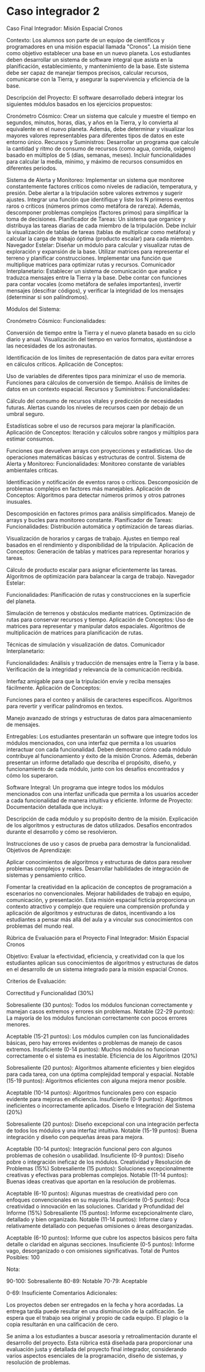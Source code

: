 # Caso integrador 2
Caso Final Integrador: Misión Espacial Cronos

Contexto: Los alumnos son parte de un equipo de científicos y programadores en una misión espacial llamada "Cronos". La misión tiene como objetivo establecer una base en un nuevo planeta. Los estudiantes deben desarrollar un sistema de software integral que asista en la planificación, establecimiento, y mantenimiento de la base. Este sistema debe ser capaz de manejar tiempos precisos, calcular recursos, comunicarse con la Tierra, y asegurar la supervivencia y eficiencia de la base.

Descripción del Proyecto: El software desarrollado deberá integrar los siguientes módulos basados en los ejercicios propuestos:

Cronómetro Cósmico: Crear un sistema que calcule y muestre el tiempo en segundos, minutos, horas, días, y años en la Tierra, y lo convierta al equivalente en el nuevo planeta. Además, debe determinar y visualizar los mayores valores representables para diferentes tipos de datos en este entorno único.
Recursos y Suministros: Desarrollar un programa que calcule la cantidad y ritmo de consumo de recursos (como agua, comida, oxígeno) basado en múltiplos de 5 (días, semanas, meses). Incluir funcionalidades para calcular la media, mínimo, y máximo de recursos consumidos en diferentes periodos.

Sistema de Alerta y Monitoreo: Implementar un sistema que monitoree constantemente factores críticos como niveles de radiación, temperatura, y presión. Debe alertar a la tripulación sobre valores extremos y sugerir ajustes. Integrar una función que identifique y liste los N primeros eventos raros o críticos (números primos como metáfora de rareza). Además, descomponer problemas complejos (factores primos) para simplificar la toma de decisiones.
Planificador de Tareas: Un sistema que organice y distribuya las tareas diarias de cada miembro de la tripulación. Debe incluir la visualización de tablas de tareas (tablas de multiplicar como metáfora) y calcular la carga de trabajo óptima (producto escalar) para cada miembro.
Navegador Estelar: Diseñar un módulo para calcular y visualizar rutas de exploración y expansión de la base. Utilizar matrices para representar el terreno y planificar construcciones. Implementar una función que multiplique matrices para optimizar rutas y recursos.
Comunicador Interplanetario: Establecer un sistema de comunicación que analice y traduzca mensajes entre la Tierra y la base. Debe contar con funciones para contar vocales (como metáfora de señales importantes), invertir mensajes (descifrar códigos), y verificar la integridad de los mensajes (determinar si son palíndromos).


Módulos del Sistema:

Cronómetro Cósmico:
Funcionalidades:

Conversión de tiempo entre la Tierra y el nuevo planeta basado en su ciclo diario y anual.
Visualización del tiempo en varios formatos, ajustándose a las necesidades de los astronautas.

Identificación de los límites de representación de datos para evitar errores en cálculos críticos.
Aplicación de Conceptos:

Uso de variables de diferentes tipos para minimizar el uso de memoria.
Funciones para cálculos de conversión de tiempo.
Análisis de límites de datos en un contexto espacial.
Recursos y Suministros:
Funcionalidades:

Cálculo del consumo de recursos vitales y predicción de necesidades futuras.
Alertas cuando los niveles de recursos caen por debajo de un umbral seguro.

Estadísticas sobre el uso de recursos para mejorar la planificación.
Aplicación de Conceptos:
Iteración y cálculos sobre rangos y múltiplos para estimar consumos.

Funciones que devuelven arrays con proyecciones y estadísticas.
Uso de operaciones matemáticas básicas y estructuras de control.
Sistema de Alerta y Monitoreo:
Funcionalidades:
Monitoreo constante de variables ambientales críticas.

Identificación y notificación de eventos raros o críticos.
Descomposición de problemas complejos en factores más manejables.
Aplicación de Conceptos:
Algoritmos para detectar números primos y otros patrones inusuales.

Descomposición en factores primos para análisis simplificados.
Manejo de arrays y bucles para monitoreo constante.
Planificador de Tareas:
Funcionalidades:
Distribución automática y optimización de tareas diarias.

Visualización de horarios y cargas de trabajo.
Ajustes en tiempo real basados en el rendimiento y disponibilidad de la tripulación.
Aplicación de Conceptos:
Generación de tablas y matrices para representar horarios y tareas.

Cálculo de producto escalar para asignar eficientemente las tareas.
Algoritmos de optimización para balancear la carga de trabajo.
Navegador Estelar:

Funcionalidades:
Planificación de rutas y construcciones en la superficie del planeta.

Simulación de terrenos y obstáculos mediante matrices.
Optimización de rutas para conservar recursos y tiempo.
Aplicación de Conceptos:
Uso de matrices para representar y manipular datos espaciales.
Algoritmos de multiplicación de matrices para planificación de rutas.

Técnicas de simulación y visualización de datos.
Comunicador Interplanetario:

Funcionalidades:
Análisis y traducción de mensajes entre la Tierra y la base.
Verificación de la integridad y relevancia de la comunicación recibida.

Interfaz amigable para que la tripulación envíe y reciba mensajes fácilmente.
Aplicación de Conceptos:

Funciones para el conteo y análisis de caracteres específicos.
Algoritmos para revertir y verificar palíndromos en textos.

Manejo avanzado de strings y estructuras de datos para almacenamiento de mensajes.


Entregables: Los estudiantes presentarán un software que integre todos los módulos mencionados, con una interfaz que permita a los usuarios interactuar con cada funcionalidad. Deben demostrar cómo cada módulo contribuye al funcionamiento y éxito de la misión Cronos. Además, deberán presentar un informe detallado que describa el propósito, diseño, y funcionamiento de cada módulo, junto con los desafíos encontrados y cómo los superaron.



Software Integral: Un programa que integre todos los módulos mencionados con una interfaz unificada que permita a los usuarios acceder a cada funcionalidad de manera intuitiva y eficiente.
Informe de Proyecto: Documentación detallada que incluya:

Descripción de cada módulo y su propósito dentro de la misión.
Explicación de los algoritmos y estructuras de datos utilizados.
Desafíos encontrados durante el desarrollo y cómo se resolvieron.

Instrucciones de uso y casos de prueba para demostrar la funcionalidad.
Objetivos de Aprendizaje:

Aplicar conocimientos de algoritmos y estructuras de datos para resolver problemas complejos y reales.
Desarrollar habilidades de integración de sistemas y pensamiento crítico.

Fomentar la creatividad en la aplicación de conceptos de programación a escenarios no convencionales.
Mejorar habilidades de trabajo en equipo, comunicación, y presentación.
Esta misión espacial ficticia proporciona un contexto atractivo y complejo que requiere una comprensión profunda y aplicación de algoritmos y estructuras de datos, incentivando a los estudiantes a pensar más allá del aula y a vincular sus conocimientos con problemas del mundo real.

Rúbrica de Evaluación para el Proyecto Final Integrador: Misión Espacial Cronos

Objetivo: Evaluar la efectividad, eficiencia, y creatividad con la que los estudiantes aplican sus conocimientos de algoritmos y estructuras de datos en el desarrollo de un sistema integrado para la misión espacial Cronos.

Criterios de Evaluación:

Correctitud y Funcionalidad (30%)

Sobresaliente (30 puntos): Todos los módulos funcionan correctamente y manejan casos extremos y errores sin problemas.
Notable (22-29 puntos): La mayoría de los módulos funcionan correctamente con pocos errores menores.

Aceptable (15-21 puntos): Los módulos cumplen con las funcionalidades básicas, pero hay errores evidentes o problemas de manejo de casos extremos.
Insuficiente (0-14 puntos): Muchos módulos no funcionan correctamente o el sistema es inestable.
Eficiencia de los Algoritmos (20%)

Sobresaliente (20 puntos): Algoritmos altamente eficientes y bien elegidos para cada tarea, con una óptima complejidad temporal y espacial.
Notable (15-19 puntos): Algoritmos eficientes con alguna mejora menor posible.

Aceptable (10-14 puntos): Algoritmos funcionales pero con espacio evidente para mejoras en eficiencia.
Insuficiente (0-9 puntos): Algoritmos ineficientes o incorrectamente aplicados.
Diseño e Integración del Sistema (20%)

Sobresaliente (20 puntos): Diseño excepcional con una integración perfecta de todos los módulos y una interfaz intuitiva.
Notable (15-19 puntos): Buena integración y diseño con pequeñas áreas para mejora.

Aceptable (10-14 puntos): Integración funcional pero con algunos problemas de cohesión o usabilidad.
Insuficiente (0-9 puntos): Diseño pobre o integración ineficaz de los módulos.
Creatividad y Resolución de Problemas (15%)
Sobresaliente (15 puntos): Soluciones excepcionalmente creativas y efectivas para problemas complejos.
Notable (11-14 puntos): Buenas ideas creativas que aportan en la resolución de problemas.

Aceptable (6-10 puntos): Algunas muestras de creatividad pero con enfoques convencionales en su mayoría.
Insuficiente (0-5 puntos): Poca creatividad o innovación en las soluciones.
Claridad y Profundidad del Informe (15%)
Sobresaliente (15 puntos): Informe excepcionalmente claro, detallado y bien organizado.
Notable (11-14 puntos): Informe claro y relativamente detallado con pequeñas omisiones o áreas desorganizadas.

Aceptable (6-10 puntos): Informe que cubre los aspectos básicos pero falta detalle o claridad en algunas secciones.
Insuficiente (0-5 puntos): Informe vago, desorganizado o con omisiones significativas.
Total de Puntos Posibles: 100

Nota:

90-100: Sobresaliente
80-89: Notable
70-79: Aceptable

0-69: Insuficiente
Comentarios Adicionales:

Los proyectos deben ser entregados en la fecha y hora acordadas. La entrega tardía puede resultar en una disminución de la calificación.
Se espera que el trabajo sea original y propio de cada equipo. El plagio o la copia resultarán en una calificación de cero.

Se anima a los estudiantes a buscar asesoría y retroalimentación durante el desarrollo del proyecto.
Esta rúbrica está diseñada para proporcionar una evaluación justa y detallada del proyecto final integrador, considerando varios aspectos esenciales de la programación, diseño de sistemas, y resolución de problemas.

